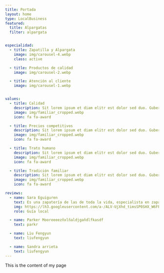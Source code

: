 ```yaml
---
title: Portada
layout: home
type: LocalBusiness
featured:
  title: Alpargatas
  filter: alpargata


especialidad:
  - title: Zapatilla y Alpargata
    image: img/carousel-4.webp
    class: active

  - title: Productos de calidad
    image: img/carousel-2.webp

  - title: Atención al cliente
    image: img/carousel-1.webp


values:
  - title: Calidad
    description: Sit lorem ipsum et diam elitr est dolor sed duo. Guberg sea et et lorem dolor sed est sit invidunt, dolore tempor diam ipsum takima erat tempor
    image: img/familiar_cropped.webp
    icon: fa fa-award

  - title: Precios competitivos
    description: Sit lorem ipsum et diam elitr est dolor sed duo. Guberg sea et et lorem dolor sed est sit invidunt, dolore tempor diam ipsum takima erat tempor
    image: img/familiar_cropped.webp
    icon: fa fa-award 

  - title: Trato humano
    description: Sit lorem ipsum et diam elitr est dolor sed duo. Guberg sea et et lorem dolor sed est sit invidunt, dolore tempor diam ipsum takima erat tempor
    image: img/familiar_cropped.webp
    icon: fa fa-award 

  - title: Tradición familiar
    description: Sit lorem ipsum et diam elitr est dolor sed duo. Guberg sea et et lorem dolor sed est sit invidunt, dolore tempor diam ipsum takima erat tempor
    image: img/familiar_cropped.webp
    icon: fa fa-award

reviews:
  - name: Sara Eguiguren
    text: Es una zapatería de las de toda la vida, especialista en zapatillas de casa. Da gusto venir a comprar aqui con lo bien que te atienden. Yo sin duda repetiré.
    img: https://lh3.googleusercontent.com/a-/ALV-UjXhd_timsSP0SHX_W6FPlkJhLUO9D6K-JJdJgynMW-6WtU=s40-c-rp-mo-ba4-br100
    role: Guía local

  - name: Parker Mooreeeezñxlñaldjgañdlfkasdf
    text: parkr

  - name: Liu Fengyun
    text: liufengyun

  - name: Sandra arrieta
    text: liufengyun
---
```


This is the content of my page
